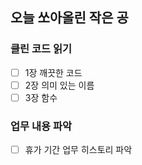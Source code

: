 ## 오늘 쏘아올린 작은 공

### 클린 코드 읽기
- [ ] 1장 깨끗한 코드
- [ ] 2장 의미 있는 이름
- [ ] 3장 함수

### 업무 내용 파악
- [ ] 휴가 기간 업무 히스토리 파악
